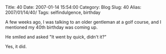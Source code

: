 Title: 40
Date: 2007-01-14 15:54:00
Category: Blog
Slug: 40
Alias: 2007/01/14/40/
Tags: selfindulgence, birthday


A few weeks ago, I was talking to an older gentleman at a golf course, and I mentioned my 40th birthday was coming up.

He smiled and asked "It went by quick, didn't it?"

Yes, it did.

